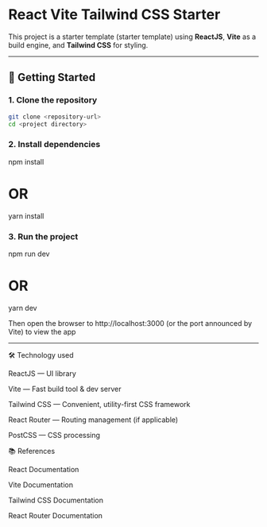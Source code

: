 # React Vite Tailwind CSS Starter

This project is a starter template (starter template) using **ReactJS**, **Vite** as a build engine, and **Tailwind CSS** for styling.

---

## 🚀 Getting Started

### 1. Clone the repository

```bash
git clone <repository-url>
cd <project directory>

```

### 2. Install dependencies

npm install

# OR

yarn install

### 3. Run the project

npm run dev

# OR

yarn dev

Then open the browser to http://localhost:3000 (or the port announced by Vite) to view the app

---

🛠 Technology used

ReactJS — UI library

Vite — Fast build tool & dev server

Tailwind CSS — Convenient, utility-first CSS framework

React Router — Routing management (if applicable)

PostCSS — CSS processing

📚 References

React Documentation

Vite Documentation

Tailwind CSS Documentation

React Router Documentation
